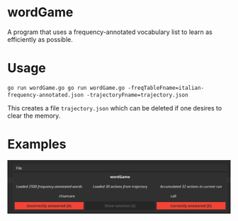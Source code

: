 # wordGame
A program that uses a frequency-annotated vocabulary list to learn as efficiently as possible.
# Usage
```shell
go run wordGame.go go run wordGame.go -freqTableFname=italian-frequency-annotated.json -trajectoryFname=trajectory.json
```
This creates a file `trajectory.json` which can be deleted if one desires to clear the memory.

# Examples
![GUI](gui.png?raw=true "GUI")
